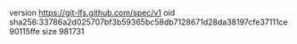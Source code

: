 version https://git-lfs.github.com/spec/v1
oid sha256:33786a2d025707bf3b59365bc58db7128671d28da38197cfe37111ce90115ffe
size 981731
